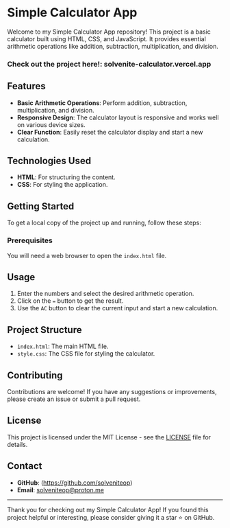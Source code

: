 # Simple Calculator App

Welcome to my Simple Calculator App repository! This project is a basic calculator built using HTML, CSS, and JavaScript. It provides essential arithmetic operations like addition, subtraction, multiplication, and division.

### Check out the project here!: solvenite-calculator.vercel.app
## Features

- **Basic Arithmetic Operations**: Perform addition, subtraction, multiplication, and division.
- **Responsive Design**: The calculator layout is responsive and works well on various device sizes.
- **Clear Function**: Easily reset the calculator display and start a new calculation.

## Technologies Used

- **HTML**: For structuring the content.
- **CSS**: For styling the application.

## Getting Started

To get a local copy of the project up and running, follow these steps:

### Prerequisites

You will need a web browser to open the `index.html` file.

## Usage

1. Enter the numbers and select the desired arithmetic operation.
2. Click on the `=` button to get the result.
3. Use the `AC` button to clear the current input and start a new calculation.

## Project Structure

- `index.html`: The main HTML file.
- `style.css`: The CSS file for styling the calculator.


## Contributing

Contributions are welcome! If you have any suggestions or improvements, please create an issue or submit a pull request.

## License

This project is licensed under the MIT License - see the [LICENSE](LICENSE) file for details.

## Contact

- **GitHub**: (https://github.com/solveniteop)
- **Email**: solveniteop@proton.me
---

Thank you for checking out my Simple Calculator App! If you found this project helpful or interesting, please consider giving it a star ⭐ on GitHub.

